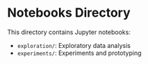 # Notebooks Directory

This directory contains Jupyter notebooks:

- `exploration/`: Exploratory data analysis
- `experiments/`: Experiments and prototyping
